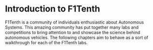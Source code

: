 # Introduction to F1Tenth

F1Tenth is a community of individuals enthusiastic about Autonomous Systems. This amazing community has
put together many labs and competitions to bring attention to and showcase the science behind autonomous
vehicles. The following chapters aim to behave as a sort of walkthrough for each of the F1Tenth labs.
